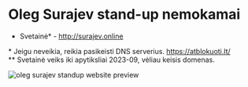 # Oleg Surajev stand-up nemokamai

* Svetainė* - http://surajev.online

\* Jeigu neveikia, reikia pasikeisti DNS serverius. https://atblokuoti.lt/  
\*\* Svetainė veiks iki apytiksliai 2023-09, vėliau keisis domenas.

![oleg surajev standup website preview](https://i.imgur.com/zJt6LLG.png)
